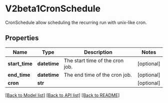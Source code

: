 # V2beta1CronSchedule

CronSchedule allow scheduling the recurring run with unix-like cron.

## Properties

| Name           | Type         | Description                     | Notes      |
| -------------- | ------------ | ------------------------------- | ---------- |
| **start_time** | **datetime** | The start time of the cron job. | [optional] |
| **end_time**   | **datetime** | The end time of the cron job.   | [optional] |
| **cron**       | **str**      |                                 | [optional] |

[[Back to Model list]](../README.md#documentation-for-models) [[Back to API list]](../README.md#documentation-for-api-endpoints) [[Back to README]](../README.md)
